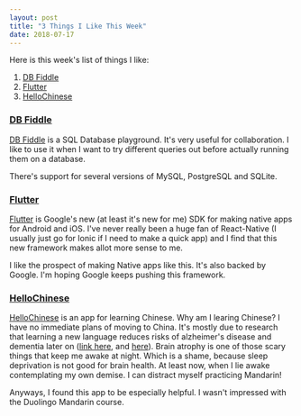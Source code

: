 ```yaml
---
layout: post
title: "3 Things I Like This Week"
date: 2018-07-17
---
```


Here is this week's list of things I like:

1. [DB Fiddle](https://www.db-fiddle.com/)
2. [Flutter](https://flutter.io/)
3. [HelloChinese](http://www.hellochinese.cc/)

### [DB Fiddle](https://www.db-fiddle.com/)

[DB Fiddle](https://www.db-fiddle.com/) is a SQL Database playground. It's very useful for collaboration. I like to use it when I want to try different queries out before actually running them on a database.

There's support for several versions of MySQL, PostgreSQL and SQLite.

### [Flutter](https://flutter.io/)

[Flutter](https://flutter.io/) is Google's new (at least it's new for me) SDK for making native apps for Android and iOS. I've never really been a huge fan of React-Native (I usually just go for Ionic if I need to make a quick app) and I find that this new framework makes allot more sense to me. 

I like the prospect of making Native apps like this. It's also backed by Google. I'm hoping Google keeps pushing this framework.

### [HelloChinese](http://www.hellochinese.cc/)

[HelloChinese](http://www.hellochinese.cc/) is an app for learning Chinese. Why am I learing Chinese? I have no immediate plans of moving to China. It's mostly due to research that learning a new language reduces risks of alzheimer's disease and dementia later on ([link here](https://bigthink.com/ideafeed/learning-a-new-language-later-in-life-helps-keep-your-brain-healthy), and [here](http://www.dailymail.co.uk/health/article-5363123/Learning-language-protect-ALZHEIMERS.html)). Brain atrophy is one of those scary things that keep me awake at night. Which is a shame, because sleep deprivation is not good for brain health. At least now, when I lie awake contemplating my own demise. I can distract myself practicing Mandarin! 

Anyways, I found this app to be especially helpful. I wasn't impressed with the Duolingo Mandarin course.
